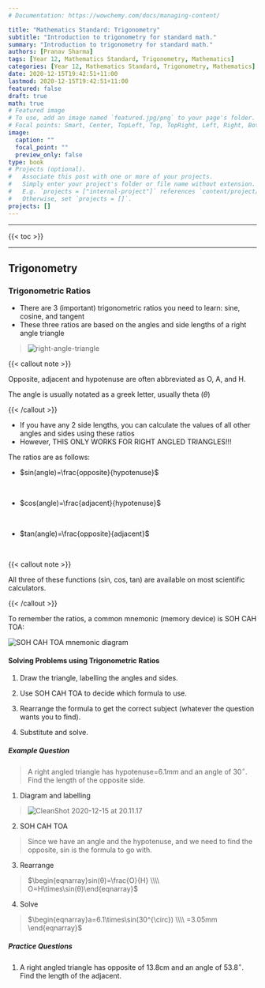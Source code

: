 ```yaml
---
# Documentation: https://wowchemy.com/docs/managing-content/

title: "Mathematics Standard: Trigonometry"
subtitle: "Introduction to trigonometry for standard math."
summary: "Introduction to trigonometry for standard math."
authors: [Pranav Sharma]
tags: [Year 12, Mathematics Standard, Trigonometry, Mathematics]
categories: [Year 12, Mathematics Standard, Trigonometry, Mathematics]
date: 2020-12-15T19:42:51+11:00
lastmod: 2020-12-15T19:42:51+11:00
featured: false
draft: true
math: true
# Featured image
# To use, add an image named `featured.jpg/png` to your page's folder.
# Focal points: Smart, Center, TopLeft, Top, TopRight, Left, Right, BottomLeft, Bottom, BottomRight.
image:
  caption: ""
  focal_point: ""
  preview_only: false
type: book
# Projects (optional).
#   Associate this post with one or more of your projects.
#   Simply enter your project's folder or file name without extension.
#   E.g. `projects = ["internal-project"]` references `content/project/deep-learning/index.md`.
#   Otherwise, set `projects = []`.
projects: []
---
```


---

{{< toc >}}

---

## Trigonometry

### Trigonometric Ratios

- There are 3 (important) trigonometric ratios you need to learn: sine, cosine, and tangent
- These three ratios are based on the angles and side lengths of a right angle triangle

> ![right-angle-triangle](https://cdn.jsdelivr.net/gh/psharma04/image-repo@main/uploads/right-angle-triangleTNe85g-20201215194323193PbWkcD.svg)

{{< callout note >}}

Opposite, adjacent and hypotenuse are often abbreviated as O, A, and H.

The angle is usually notated as a greek letter, usually theta $(\theta)$

{{< /callout >}}

- If you have any 2 side lengths, you can calculate the values of all other angles and sides using these ratios
- However, THIS ONLY WORKS FOR RIGHT ANGLED TRIANGLES!!!

The ratios are as follows:

- $sin(angle)=\frac{opposite}{hypotenuse}$

<br>

- $cos(angle)=\frac{adjacent}{hypotenuse}$

<br>

- $tan(angle)=\frac{opposite}{adjacent}$

<br>

{{< callout note >}}

All three of these functions (sin, cos, tan) are available on most scientific calculators.

{{< /callout >}}

To remember the ratios, a common mnemonic (memory device) is SOH CAH TOA:

![SOH CAH TOA mnemonic diagram](https://cdn.jsdelivr.net/gh/psharma04/image-repo@main/uploads/CleanShot%202020-12-15%20at%2019.48.04zWll06.png)

#### Solving Problems using Trigonometric Ratios

1. Draw the triangle, labelling the angles and sides.

2. Use SOH CAH TOA to decide which formula to use.
3. Rearrange the formula to get the correct subject (whatever the question wants you to find).
4. Substitute and solve.

##### Example Question

> A right angled triangle has hypotenuse=$6.1mm$ and an angle of $30^\circ$. Find the length of the opposite side.

1. Diagram and labelling

> ![CleanShot 2020-12-15 at 20.11.17](https://cdn.jsdelivr.net/gh/psharma04/image-repo@main/uploads/CleanShot%202020-12-15%20at%2020.11.175BXokE.png)

2. SOH CAH TOA

> Since we have an angle and the hypotenuse, and we need to find the opposite, sin is the formula to go with.

3. Rearrange

> $\begin{eqnarray}sin(θ)=\frac{O}{H} \\\\ O=H\times\sin(θ)\end{eqnarray}$

4. Solve

> $\begin{eqnarray}a=6.1\times\sin(30^{\circ}) \\\\ =3.05mm \end{eqnarray}$

##### Practice Questions

1. A right angled triangle has opposite of 13.8cm and an angle of $53.8^\circ$. Find the length of the adjacent.
